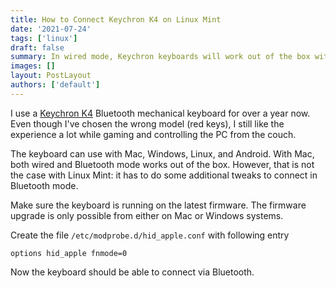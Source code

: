 ```yaml
---
title: How to Connect Keychron K4 on Linux Mint
date: '2021-07-24'
tags: ['linux']
draft: false
summary: In wired mode, Keychron keyboards will work out of the box with Debian-based systems. To connect via Bluetooth, here is what you have to do.
images: []
layout: PostLayout
authors: ['default']
---
```


I use a [Keychron K4](https://www.keychron.com/products/keychron-k4-wireless-mechanical-keyboard) Bluetooth mechanical keyboard for over a year now. Even though I've chosen the wrong model (red keys), I still like the experience a lot while gaming and controlling the PC from the couch.

The keyboard can use with Mac, Windows, Linux, and Android. With Mac, both wired and Bluetooth mode works out of the box. However, that is not the case with Linux Mint: it has to do some additional tweaks to connect in Bluetooth mode.

Make sure the keyboard is running on the latest firmware. The firmware upgrade is only possible from either on Mac or Windows systems.

Create the file `/etc/modprobe.d/hid_apple.conf` with following entry

```
options hid_apple fnmode=0
```

Now the keyboard should be able to connect via Bluetooth.
